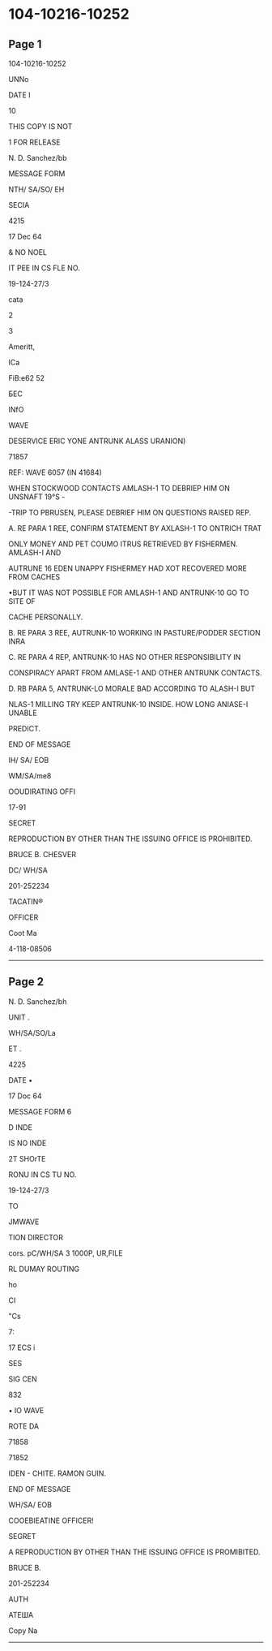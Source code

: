 # 104-10216-10252

## Page 1

104-10216-10252

UNNo

DATE I

10

THIS COPY IS NOT

1 FOR RELEASE

N. D. Sanchez/bb

MESSAGE FORM

NTH/ SA/SO/ EH

SECIA

4215

17 Dec 64

& NO NOEL

IT PEE IN CS FLE NO.

19-124-27/3

cata

2

3

Ameritt,

ICa

FiB:e62 52

БЕС

INfO

WAVE

DESERVICE ERIC YONE ANTRUNK ALASS URANION)

71857

REF: WAVE 6057 (IN 41684)

WHEN STOCKWOOD CONTACTS AMLASH-1 TO DEBRIEP HIM ON UNSNAFT 19°S -

-TRIP TO PBRUSEN, PLEASE DEBRIEF HIM ON QUESTIONS RAISED REP.

A. RE PARA 1 REE, CONFIRM STATEMENT BY AXLASH-1 TO ONTRICH TRAT

ONLY MONEY AND PET COUMO ITRUS RETRIEVED BY FISHERMEN. AMLASH-I AND

AUTRUNE 16 EDEN UNAPPY FISHERMEY HAD XOT RECOVERED MORE FROM CACHES

•BUT IT WAS NOT POSSIBLE FOR AMLASH-1 AND ANTRUNK-10 GO TO SITE OF

CACHE PERSONALLY.

B. RE PARA 3 REE, AUTRUNK-10 WORKING IN PASTURE/PODDER SECTION INRA

C. RE PARA 4 REP, ANTRUNK-10 HAS NO OTHER RESPONSIBILITY IN

CONSPIRACY APART FROM AMLASE-1 AND OTHER ANTRUNK CONTACTS.

D. RB PARA 5, ANTRUNK-LO MORALE BAD ACCORDING TO ALASH-I BUT

NLAS-1 MILLING TRY KEEP ANTRUNK-10 INSIDE. HOW LONG ANIASE-I UNABLE

PREDICT.

END OF MESSAGE

IH/ SA/ EOB

WM/SA/me8

OOUDIRATING OFFI

17-91

SECRET

REPRODUCTION BY OTHER THAN THE ISSUING OFFICE IS PROHIBITED.

BRUCE B. CHESVER

DC/ WH/SA

201-252234

TACATIN®

OFFICER

Coot Ma

4-118-08506

---

## Page 2

N. D. Sanchez/bh

UNIT .

WH/SA/SO/La

ET .

4225

DATE •

17 Doc 64

MESSAGE FORM 6

D INDE

IS NO INDE

2T SHOrTE

RONU IN CS TU NO.

19-124-27/3

TO

JMWAVE

TION DIRECTOR

cors. pC/WH/SA 3 1000P, UR,FILE

RL DUMAY ROUTING

ho

CI

"Cs

7:

17 ECS i

SES

SIG CEN

832

• IO WAVE

ROTE DA

71858

71852

IDEN - CHITE. RAMON GUIN.

END OF MESSAGE

WH/SA/ EOB

COOEBIEATINE OFFICER!

SEGRET

A REPRODUCTION BY OTHER THAN THE ISSUING OFFICE IS PROMIBITED.

BRUCE B.

201-252234

AUTH

АТЕША

Copy Na

---


